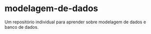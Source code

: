 # modelagem-de-dados
Um repositório individual para aprender sobre modelagem de dados e banco de dados.
